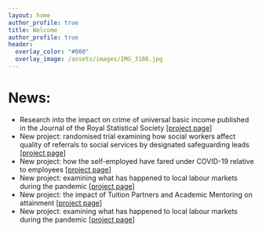 ```yaml
---
layout: home
author_profile: true
title: Welcome
author_profile: true
header:
  overlay_color: "#000"
  overlay_image: /assets/images/IMG_3108.jpg
---
```

# News:
- Research into the impact on crime of universal basic income published in the Journal of the Royal Statistical Society [[project page](the-effect-of-basic-income-on-crime)]
- New project: randomised trial examining how social workers affect quality of referrals to social services by designated safeguarding leads [[project page](supervision-of-DSL-in-primary-schools)]
- New project: how the self-employed have fared under COVID-19 relative to employees [[project page](impact-of-covid19-on-self-employment)]
- New project: examining what has happened to local labour markets during the pandemic [[project page](local-labour-markets-during-the-pandemic)]
- New project: the impact of Tuition Partners and Academic Mentoring on attainment [[project page](evaluation-of-national-tuition-partners)]
- New project: examining what has happened to local labour markets during the pandemic [[project page](covid-19-and-the-creative-workforce)]
